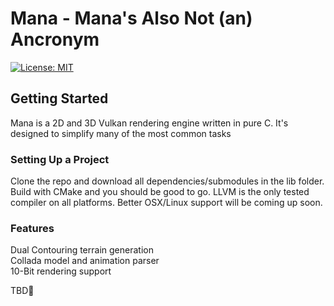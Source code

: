 # Mana - Mana's Also Not (an) Ancronym

[![License: MIT](https://img.shields.io/badge/License-MIT-yellow.svg)](https://opensource.org/licenses/MIT)

## Getting Started

Mana is a 2D and 3D Vulkan rendering engine written in pure C. It's designed to simplify many of the most common tasks <br/>

### Setting Up a Project

Clone the repo and download all dependencies/submodules in the lib folder. Build with CMake and you should be good to go. LLVM is the only tested compiler on all platforms. Better OSX/Linux support will be coming up soon.<br/>

### Features

Dual Contouring terrain generation<br/>
Collada model and animation parser<br/>
10-Bit rendering support<br/>

TBD💩<br/>
